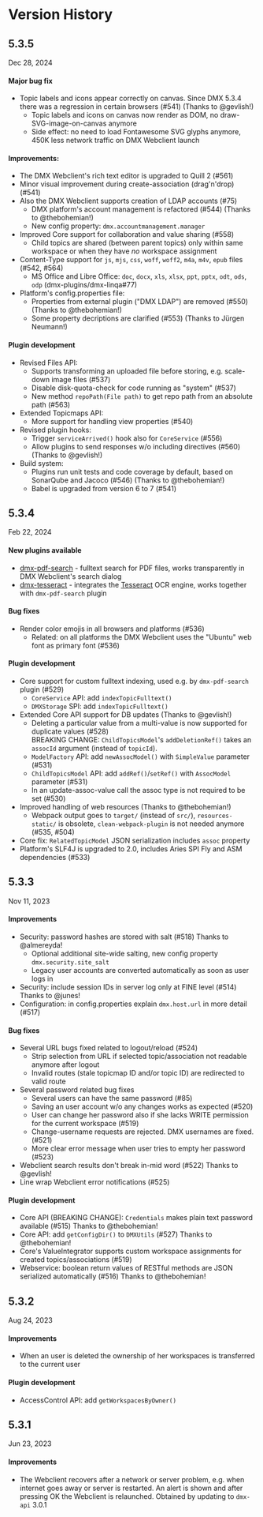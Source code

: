 
Version History
===============


5.3.5
-----

Dec 28, 2024

#### Major bug fix

- Topic labels and icons appear correctly on canvas. Since DMX 5.3.4 there was a regression in certain browsers (#541) (Thanks to @gevlish!)
    - Topic labels and icons on canvas now render as DOM, no draw-SVG-image-on-canvas anymore
    - Side effect: no need to load Fontawesome SVG glyphs anymore, 450K less network traffic on DMX Webclient launch

#### Improvements:

- The DMX Webclient's rich text editor is upgraded to Quill 2 (#561)
- Minor visual improvement during create-association (drag'n'drop) (#541)
- Also the DMX Webclient supports creation of LDAP accounts (#75)
    - DMX platform's account management is refactored (#544) (Thanks to @thebohemian!)
    - New config property: `dmx.accountmanagement.manager`
- Improved Core support for collaboration and value sharing (#558)
    - Child topics are shared (between parent topics) only within same workspace or when they have *no* workspace assignment
- Content-Type support for `js`, `mjs`, `css`, `woff`, `woff2`, `m4a`, `m4v`, `epub` files (#542, #564)
    - MS Office and Libre Office: `doc`, `docx`, `xls`, `xlsx`, `ppt`, `pptx`, `odt`, `ods`, `odp` (dmx-plugins/dmx-linqa#77)
- Platform's config.properties file:
    - Properties from external plugin ("DMX LDAP") are removed (#550) (Thanks to @thebohemian!)
    - Some property decriptions are clarified (#553) (Thanks to Jürgen Neumann!)

#### Plugin development

- Revised Files API:
    - Supports transforming an uploaded file before storing, e.g. scale-down image files (#537)
    - Disable disk-quota-check for code running as "system" (#537)
    - New method `repoPath(File path)` to get repo path from an absolute path (#563)
- Extended Topicmaps API:
    - More support for handling view properties (#540)
- Revised plugin hooks:
    - Trigger `serviceArrived()` hook also for `CoreService` (#556)
    - Allow plugins to send responses w/o including directives (#560) (Thanks to @gevlish!)
- Build system:
    - Plugins run unit tests and code coverage by default, based on SonarQube and Jacoco (#546) (Thanks to @thebohemian!)
    - Babel is upgraded from version 6 to 7 (#541)


5.3.4
-----

Feb 22, 2024

#### New plugins available

- [dmx-pdf-search](https://github.com/dmx-systems/dmx-pdf-search) - fulltext search for PDF files,
  works transparently in DMX Webclient's search dialog
- [dmx-tesseract](https://github.com/dmx-systems/dmx-tesseract) - integrates the
  [Tesseract](https://github.com/tesseract-ocr/tesseract) OCR engine, works together with `dmx-pdf-search` plugin

#### Bug fixes

- Render color emojis in all browsers and platforms (#536)
    - Related: on all platforms the DMX Webclient uses the "Ubuntu" web font as primary font (#536)

#### Plugin development

- Core support for custom fulltext indexing, used e.g. by `dmx-pdf-search` plugin (#529)
    - `CoreService` API: add `indexTopicFulltext()`
    - `DMXStorage` SPI: add `indexTopicFulltext()`
- Extended Core API support for DB updates (Thanks to @gevlish!)
    - Deleting a particular value from a multi-value is now supported for duplicate values (#528)  
      BREAKING CHANGE: `ChildTopicsModel`'s `addDeletionRef()` takes an `assocId` argument (instead of `topicId`).
    - `ModelFactory` API: add `newAssocModel()` with `SimpleValue` parameter (#531)
    - `ChildTopicsModel` API: add `addRef()`/`setRef()` with `AssocModel` parameter (#531)
    - In an update-assoc-value call the assoc type is not required to be set (#530)
- Improved handling of web resources (Thanks to @thebohemian!)
    - Webpack output goes to `target/` (instead of `src/`), `resources-static/` is obsolete,
      `clean-webpack-plugin` is not needed anymore (#535, #504)
- Core fix: `RelatedTopicModel` JSON serialization includes `assoc` property
- Platform's SLF4J is upgraded to 2.0, includes Aries SPI Fly and ASM dependencies (#533)


5.3.3
-----

Nov 11, 2023

#### Improvements

- Security: password hashes are stored with salt (#518) Thanks to @almereyda!
    - Optional additional site-wide salting, new config property `dmx.security.site_salt`
    - Legacy user accounts are converted automatically as soon as user logs in
- Security: include session IDs in server log only at FINE level (#514) Thanks to @junes!
- Configuration: in config.properties explain `dmx.host.url` in more detail (#517)

#### Bug fixes

- Several URL bugs fixed related to logout/reload (#524)
    - Strip selection from URL if selected topic/association not readable anymore after logout
    - Invalid routes (stale topicmap ID and/or topic ID) are redirected to valid route
- Several password related bug fixes
    - Several users can have the same password (#85)
    - Saving an user account w/o any changes works as expected (#520)
    - User can change her password also if she lacks WRITE permission for the current workspace (#519)
    - Change-username requests are rejected. DMX usernames are fixed. (#521)
    - More clear error message when user tries to empty her password (#523)
- Webclient search results don't break in-mid word (#522) Thanks to @gevlish!
- Line wrap Webclient error notifications (#525)

#### Plugin development

- Core API (BREAKING CHANGE): `Credentials` makes plain text password available (#515) Thanks to @thebohemian!
- Core API: add `getConfigDir()` to `DMXUtils` (#527) Thanks to @thebohemian!
- Core's ValueIntegrator supports custom workspace assignments for created topics/associations (#519)
- Webservice: boolean return values of RESTful methods are JSON serialized automatically (#516) Thanks to @thebohemian!


5.3.2
-----

Aug 24, 2023

#### Improvements

- When an user is deleted the ownership of her workspaces is transferred to the current user

#### Plugin development

- AccessControl API: add `getWorkspacesByOwner()`


5.3.1
-----

Jun 23, 2023

#### Improvements

- The Webclient recovers after a network or server problem, e.g. when internet goes away or server is restarted.
  An alert is shown and after pressing OK the Webclient is relaunched. Obtained by updating to `dmx-api` 3.0.1
